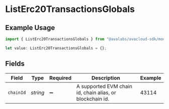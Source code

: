 # ListErc20TransactionsGlobals

## Example Usage

```typescript
import { ListErc20TransactionsGlobals } from "@avalabs/avacloud-sdk/models/operations";

let value: ListErc20TransactionsGlobals = {};
```

## Fields

| Field                                                    | Type                                                     | Required                                                 | Description                                              | Example                                                  |
| -------------------------------------------------------- | -------------------------------------------------------- | -------------------------------------------------------- | -------------------------------------------------------- | -------------------------------------------------------- |
| `chainId`                                                | *string*                                                 | :heavy_minus_sign:                                       | A supported EVM chain id, chain alias, or blockchain id. | 43114                                                    |